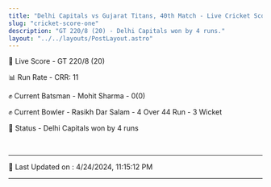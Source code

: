 ```yaml
---
title: "Delhi Capitals vs Gujarat Titans, 40th Match - Live Cricket Score"
slug: "cricket-score-one"
description: "GT 220/8 (20) - Delhi Capitals won by 4 runs."
layout: "../../layouts/PostLayout.astro"
---
```


🔴 Live Score - GT 220/8 (20)  

📊 Run Rate - CRR: 11  

✊ Current Batsman - Mohit Sharma - 0(0)  

✊ Current Bowler - Rasikh Dar Salam - 4 Over 44 Run - 3 Wicket  

📑 Status - Delhi Capitals won by 4 runs

<br />

***

📝 Last Updated on : 4/24/2024, 11:15:12 PM

***

